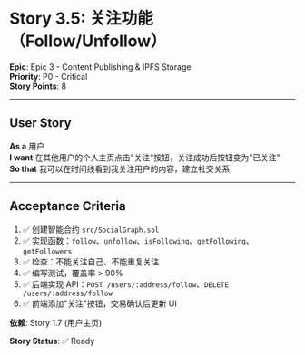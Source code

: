 # Story 3.5: 关注功能（Follow/Unfollow）

**Epic**: Epic 3 - Content Publishing & IPFS Storage  
**Priority**: P0 - Critical  
**Story Points**: 8

---

## User Story

**As a** 用户  
**I want** 在其他用户的个人主页点击"关注"按钮，关注成功后按钮变为"已关注"  
**So that** 我可以在时间线看到我关注用户的内容，建立社交关系

---

## Acceptance Criteria

1. ✅ 创建智能合约 `src/SocialGraph.sol`
2. ✅ 实现函数：`follow`、`unfollow`、`isFollowing`、`getFollowing`、`getFollowers`
3. ✅ 检查：不能关注自己、不能重复关注
4. ✅ 编写测试，覆盖率 > 90%
5. ✅ 后端实现 API：`POST /users/:address/follow`、`DELETE /users/:address/follow`
6. ✅ 前端添加"关注"按钮，交易确认后更新 UI

**依赖**: Story 1.7 (用户主页)

**Story Status**: ✅ Ready
